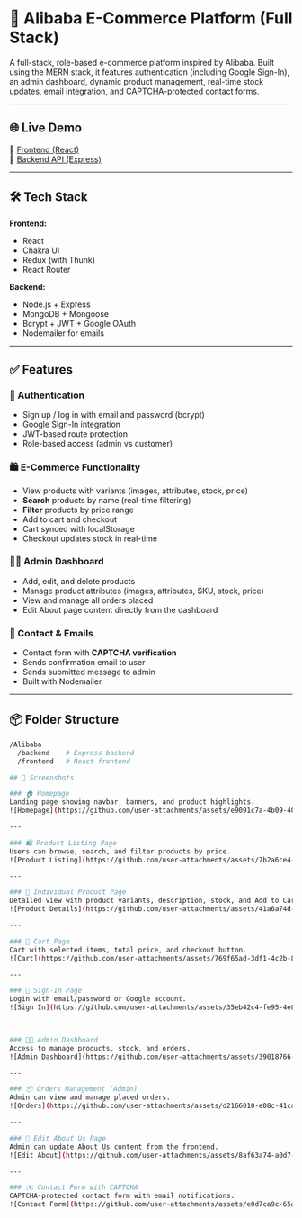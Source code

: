 # 🛒 Alibaba E-Commerce Platform (Full Stack)

A full-stack, role-based e-commerce platform inspired by Alibaba. Built using the MERN stack, it features authentication (including Google Sign-In), an admin dashboard, dynamic product management, real-time stock updates, email integration, and CAPTCHA-protected contact forms.

---

## 🌐 Live Demo

🔗 [Frontend (React)](https://alibaba-fullstack.vercel.app/)  
🔗 [Backend API (Express)](https://alibaba-fullstack.onrender.com)

---

## 🛠️ Tech Stack

**Frontend:**
- React
- Chakra UI
- Redux (with Thunk)
- React Router

**Backend:**
- Node.js + Express
- MongoDB + Mongoose
- Bcrypt + JWT + Google OAuth
- Nodemailer for emails

---

## ✅ Features

### 👥 Authentication
- Sign up / log in with email and password (bcrypt)
- Google Sign-In integration
- JWT-based route protection
- Role-based access (admin vs customer)

### 🛍️ E-Commerce Functionality
- View products with variants (images, attributes, stock, price)
- **Search** products by name (real-time filtering)
- **Filter** products by price range
- Add to cart and checkout
- Cart synced with localStorage
- Checkout updates stock in real-time

### 🧑‍💼 Admin Dashboard
- Add, edit, and delete products
- Manage product attributes (images, attributes, SKU, stock, price)
- View and manage all orders placed
- Edit About page content directly from the dashboard

### 📧 Contact & Emails
- Contact form with **CAPTCHA verification**
- Sends confirmation email to user
- Sends submitted message to admin
- Built with Nodemailer

---

## 📦 Folder Structure

```bash
/Alibaba
  /backend    # Express backend
  /frontend   # React frontend

## 📸 Screenshots

### 🏠 Homepage  
Landing page showing navbar, banners, and product highlights.  
![Homepage](https://github.com/user-attachments/assets/e9091c7a-4b09-4029-95c7-15bf82f87d8e)

---

### 🛍️ Product Listing Page  
Users can browse, search, and filter products by price.  
![Product Listing](https://github.com/user-attachments/assets/7b2a6ce4-c9f0-4d96-a4b3-a4ad196c878a)

---

### 📄 Individual Product Page  
Detailed view with product variants, description, stock, and Add to Cart.  
![Product Details](https://github.com/user-attachments/assets/41a6a74d-d3dd-4842-bb96-450fb2e7c97b)

---

### 🛒 Cart Page  
Cart with selected items, total price, and checkout button.  
![Cart](https://github.com/user-attachments/assets/769f65ad-3df1-4c2b-843e-fd6bb5d040dd)

---

### 🔐 Sign-In Page  
Login with email/password or Google account.  
![Sign In](https://github.com/user-attachments/assets/35eb42c4-fe95-4e8a-bf7f-d6f018ae21c3)

---

### 🧑‍💼 Admin Dashboard  
Access to manage products, stock, and orders.  
![Admin Dashboard](https://github.com/user-attachments/assets/39018766-23de-42b6-9beb-6189ab4a355e)

---

### 📦 Orders Management (Admin)  
Admin can view and manage placed orders.  
![Orders](https://github.com/user-attachments/assets/d2166010-e08c-41ca-8d40-d1249dfe62ba)

---

### 📝 Edit About Us Page  
Admin can update About Us content from the frontend.  
![Edit About](https://github.com/user-attachments/assets/8af63a74-a0d7-413b-af08-882c0cfafbbf)

---

### ✉️ Contact Form with CAPTCHA  
CAPTCHA-protected contact form with email notifications.  
![Contact Form](https://github.com/user-attachments/assets/e0d7ca9c-65aa-46fd-bc72-b0ec9eed83f5)



